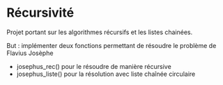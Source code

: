 Récursivité
===========

Projet portant sur les algorithmes récursifs et les listes chainées.

But : implémenter deux fonctions permettant de résoudre le problème de Flavius
Josèphe  
* josephus\_rec() pour le résoudre de manière récursive
* josephus\_liste() pour la résolution avec liste chaînée circulaire

